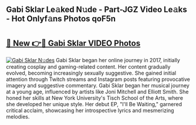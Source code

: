## Gabi Sklar Le𝚊ked N𝚞de - Part-JGZ Video Le𝚊ks - Hot Onlyf𝚊ns Photos qoF5n

# <h2><a href="http://ab53527.deff.icu/?id=Gabi+Sklar">🔗 New 👉🔴 Gabi Sklar VIDEO Photos</a></h2>

[![Gabi Sklar N𝚞des](https://i.imgur.com/rIISA9y.gif)](http://ab53527.deff.icu/?id=Gabi+Sklar)
Gabi Sklar began her online journey in 2017, initially creating cosplay and gaming-related content. Her content gradually evolved, becoming increasingly sexually suggestive. She gained initial attention through Twitch streams and Instagram posts featuring provocative imagery and suggestive commentary. Gabi Sklar began her musical journey at a young age, influenced by artists like Joni Mitchell and Elliott Smith. She honed her skills at New York University's Tisch School of the Arts, where she developed her unique style. Her debut EP, "I'll Be Waiting," garnered critical acclaim, showcasing her introspective lyrics and mesmerizing melodies.
